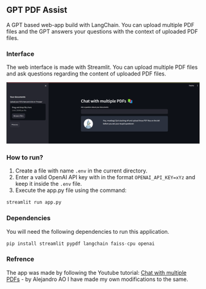 ## GPT PDF Assist
A GPT based web-app build with LangChain. You can upload multiple PDF files and the GPT answers your questions with the context of uploaded PDF files.

### Interface
The web interface is made with Streamlit. You can upload multiple PDF files and ask questions regarding the content of uploaded PDF files. 

<img src="imgs/web_interface.png" alt="UI"/>

### How to run?
1. Create a file with name `.env` in the current directory.
2. Enter a valid OpenAI API key with in the format `OPENAI_API_KEY=xYz` and keep it inside the `.env` file.
3. Execute the app.py file using the command:
```python
streamlit run app.py
```

### Dependencies
You will need the following dependencies to run this application.
```python
pip install streamlit pypdf langchain faiss-cpu openai
```

### Refrence
The app was made by following the Youtube tutorial: [Chat with multiple PDFs](https://www.youtube.com/watch?v=dXxQ0LR-3Hg) - by Alejandro AO
I have made my own modifications to the same.
